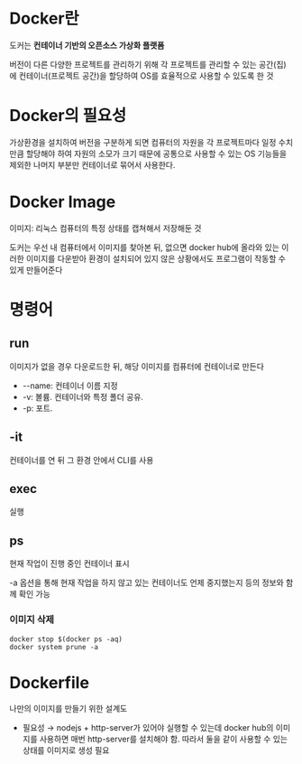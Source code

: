 # Docker란

도커는 **컨테이너 기반의 오픈소스 가상화 플랫폼**

버전이 다른 다양한 프로젝트를 관리하기 위해 각 프로젝트를 관리할 수 있는 공간(집)에 컨테이너(프로젝트 공간)을 할당하여 OS를 효율적으로 사용할 수 있도록 한 것

# Docker의 필요성

가상환경을 설치하여 버전을 구분하게 되면 컴퓨터의 자원을 각 프로젝트마다 일정 수치만큼 할당해야 하여 자원의 소모가 크기 때문에 공통으로 사용할 수 있는 OS 기능들을 제외한 나머지 부분만 컨테이너로 묶어서 사용한다.

# Docker Image

이미지: 리눅스 컴퓨터의 특정 상태를 캡쳐해서 저장해둔 것

도커는 우선 내 컴퓨터에서 이미지를 찾아본 뒤, 없으면 docker hub에 올라와 있는 이러한 이미지를 다운받아 환경이 설치되어 있지 않은 상황에서도 프로그램이 작동할 수 있게 만들어준다

# 명령어

## run

이미지가 없을 경우 다운로드한 뒤, 해당 이미지를 컴퓨터에 컨테이너로 만든다

- --name: 컨테이너 이름 지정
- -v: 볼륨. 컨테이너와 특정 폴더 공유.
- -p: 포트.

## -it

컨테이너를 연 뒤 그 환경 안에서 CLI를 사용

## exec

실행 

## ps

현재 작업이 진행 중인 컨테이너 표시

-a 옵션을 통해 현재 작업을 하지 않고 있는 컨테이너도 언제 중지했는지 등의 정보와 함께 확인 가능

### 이미지 삭제

```docker
docker stop $(docker ps -aq)
docker system prune -a
```

# Dockerfile

나만의 이미지를 만들기 위한 설계도

- 필요성 → nodejs + http-server가 있어야 실행할 수 있는데 docker hub의 이미지를 사용하면 매번 http-server를 설치해야 함. 따라서 둘을 같이 사용할 수 있는 상태를 이미지로 생성 필요